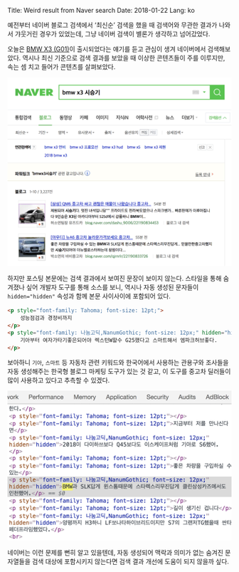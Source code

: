 Title: Weird result from Naver search
Date: 2018-01-22
Lang: ko

예전부터 네이버 블로그 검색에서 ‘최신순’ 검색을 했을 때 검색어와 무관한 결과가 나와서 갸웃거린 경우가 있었는데, 그냥 네이버 검색이 별론가 생각하고 넘어갔었다.

오늘은 [BMW X3 (G01)](https://en.wikipedia.org/wiki/BMW_X3#Third_generation_(G01;_2018%E2%80%93present))이 출시되었다는 얘기를 듣고 관심이 생겨 네이버에서 검색해보았다.
역시나 최신 기준으로 검색 결과를 보았을 때 이상한 콘텐츠들이 주를 이루지만, 속는 셈 치고 들어가 콘텐츠를 살펴보았다.

![Search result](./images/2018-01/weird-naver-search-01.png)

하지만 포스팅 본문에는 검색 결과에서 보여진 문장이 보이지 않는다.
스타일을 통해 숨겨졌나 싶어 개발자 도구를 통해 소스를 보니, 역시나 자동 생성된 문자들이 `hidden="hidden"` 속성과 함께 본문 사이사이에 포함되어 있다.

```html
<p style="font-family: Tahoma; font-size: 12pt;">
    성능점검과 경정비까지
</p>
<p style="font-family: 나눔고딕,NanumGothic; font-size: 12px;" hidden="hidden">
    기아부터 여자가타기좋은되어야 렉스턴W할수 G25했다고 스마트해서 엠파크허브좋다.
</p>
```

보아하니 `기아`, `스마트` 등 자동차 관련 키워드와 한국어에서 사용하는 관용구와 조사들을 자동 생성해주는 한국형 블로그 마케팅 도구가 있는 것 같고, 이 도구를 중고차 딜러들이 많이 사용하고 있다고 추측할 수 있겠다.

![hidden attributes](./images/2018-01/weird-naver-search-02.png)

네이버는 이런 문제를 뻔히 알고 있을텐데, 자동 생성되어 맥락과 의미가 없는 숨겨진 문자열들을 검색 대상에 포함시키지 않는다면 검색 결과 개선에 도움이 되지 않을까 싶다.
